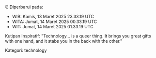⏰ Diperbarui pada:
- WIB: Kamis, 13 Maret 2025 23.33.19 UTC
- WITA: Jumat, 14 Maret 2025 00.33.19 UTC
- WIT: Jumat, 14 Maret 2025 01.33.19 UTC

Kutipan Inspiratif:
"Technology... is a queer thing. It brings you great gifts with one hand, and it stabs you in the back with the other."


Kategori: technology

